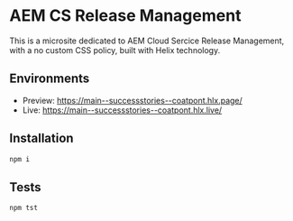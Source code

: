 # AEM CS Release Management
This is a microsite dedicated to AEM Cloud Sercice Release Management, with a no custom CSS policy, built with Helix technology.

## Environments
- Preview: https://main--successstories--coatpont.hlx.page/
- Live: https://main--successstories--coatpont.hlx.live/

## Installation

```sh
npm i
```

## Tests

```sh
npm tst
```
